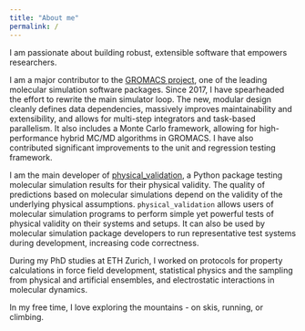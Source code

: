 ```yaml
---
title: "About me"
permalink: /
---
```

I am passionate about building robust, extensible software that empowers researchers.

I am a major contributor to the [GROMACS project](https://manual.gromacs.org/documentation/),
one of the leading molecular simulation software packages. Since 2017, I have spearheaded the
effort to rewrite the main simulator loop. The new, modular design cleanly defines data
dependencies, massively improves maintainability and extensibility, and allows for multi-step
integrators and task-based parallelism. It also includes a Monte Carlo framework, allowing for
high-performance hybrid MC/MD algorithms in GROMACS. I have also contributed significant
improvements to the unit and regression testing framework.

I am the main developer of [physical_validation](https://physical-validation.readthedocs.io),
a Python package testing molecular simulation results for their physical validity.
The quality of predictions based on molecular simulations depend on the  validity of the
underlying physical assumptions. `physical_validation` allows users of molecular simulation
programs to perform simple yet powerful tests of physical validity on their systems and setups.
It can also be used by molecular simulation package developers to run representative test
systems during development, increasing code correctness.

During my PhD studies at ETH Zurich, I worked on protocols for property calculations in force
field development, statistical physics and the sampling from physical and artificial ensembles,
and electrostatic interactions in molecular dynamics.

In my free time, I love exploring the mountains - on skis, running, or climbing.
